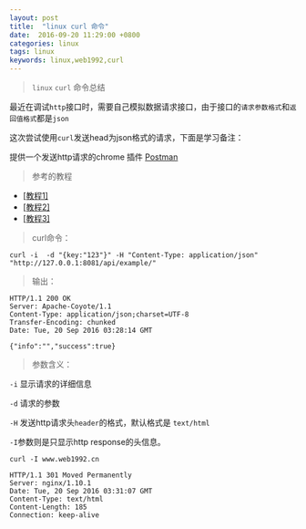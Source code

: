 ```yaml
---
layout: post
title:  "linux curl 命令"
date:  2016-09-20 11:29:00 +0800
categories: linux
tags: linux
keywords: linux,web1992,curl
---
```


> `linux` `curl` 命令总结


<!--more-->


最近在调试`http`接口时，需要自己模拟数据请求接口，由于接口的`请求参数格式`和`返回值格式`都是`json`

这次尝试使用`curl`发送head为json格式的请求，下面是学习备注：

提供一个发送http请求的chrome 插件 [Postman](https://chrome.google.com/webstore/detail/postman/fhbjgbiflinjbdggehcddcbncdddomop?utm_source=chrome-app-launcher-info-dialog)

>参考的教程


- [[教程1]](http://ju.outofmemory.cn/entry/84875)
- [[教程2]](http://www.cnblogs.com/wangkangluo1/archive/2012/04/17/2453975.html)
- [[教程3]](http://www.ruanyifeng.com/blog/2011/09/curl.html)


> curl命令：

    curl -i  -d "{key:"123"}" -H "Content-Type: application/json"  "http://127.0.0.1:8081/api/example/"


> 输出：
	
	HTTP/1.1 200 OK
	Server: Apache-Coyote/1.1
	Content-Type: application/json;charset=UTF-8
	Transfer-Encoding: chunked
	Date: Tue, 20 Sep 2016 03:28:14 GMT
	
	{"info":"","success":true}


> 参数含义：

`-i` 显示请求的详细信息

`-d` 请求的参数

`-H` 发送http请求头`header`的格式，默认格式是 `text/html`


`-I`参数则是只显示http response的头信息。

	curl -I www.web1992.cn       
                                                                                                                      
	HTTP/1.1 301 Moved Permanently
	Server: nginx/1.10.1
	Date: Tue, 20 Sep 2016 03:31:07 GMT
	Content-Type: text/html
	Content-Length: 185
	Connection: keep-alive




	




 
